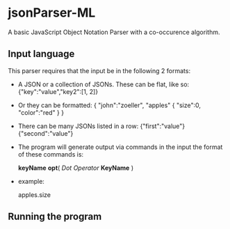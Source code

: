 # jsonParser-ML
A basic JavaScript Object Notation Parser with a co-occurence algorithm. 

## Input language
This parser requires that the input be in the following 2 formats:

- A JSON or a collection of JSONs.  These can be flat, like so:
		{"key":"value","key2":[1, 2]}
- Or they can be formatted:
		{
			"john":"zoeller",
			"apples" {
				"size":0,
				"color":"red"
			}
		}

- There can be many JSONs listed in a row:
	{"first":"value"}
	{"second":"value"}

- The program will generate output via commands in the input
  the format of these commands is:

	__keyName__ **opt**( *Dot Operator* __KeyName__ )

- example:

	apples.size


## Running the program
